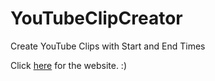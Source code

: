 # YouTubeClipCreator
Create YouTube Clips with Start and End Times 

Click [here](http://jeansung.github.io/YouTubeClipCreator/) for the website. :)